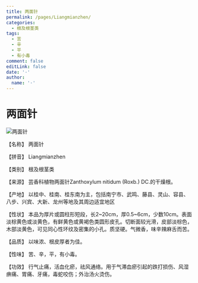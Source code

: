 ```yaml
---
title: 两面针
permalink: /pages/Liangmianzhen/
categories: 
  - 根及根茎类
tags: 
  - 苦
  - 辛
  - 平
  - 有小毒
comment: false
editLink: false
date: '·'
author: 
  name: '·'
---
```

# 两面针

![两面针](https://sys01.lib.hkbu.edu.hk/cmed/mmid/images/B00080.jpg)

<!-- more -->
【名称】	两面针	

【拼音】	Liangmianzhen

【类别】	根及根茎类

【来源】	芸香科植物两面针Zanthoxylum nitidum (Roxb.) DC.的干燥根。

【产地】	以桂中、桂南、桂东南为主，包括南宁市、武鸣、藤县、灵山、容县、八步、兴宾、大新、龙州等地及其周边适宜地区

【性状】	本品为厚片或圆柱形短段，长2~20cm，厚0.5~6cm，少数10cm。表面淡棕黄色或淡黄色，有鲜黄色或黄褐色类圆形皮孔。切断面较光滑，皮部淡棕色，木部淡黄色，可见同心性环纹及密集的小孔。质坚硬。气微香，味辛辣麻舌而苦。

【品质】	以味浓、根皮厚者为佳。

【性味】	苦、辛，平，有小毒。

【功效】	行气止痛，活血化瘀，祛风通络。用于气滞血瘀引起的跌打损伤、风湿痹痛、胃痛、牙痛，毒蛇咬伤；外治汤火烫伤。
